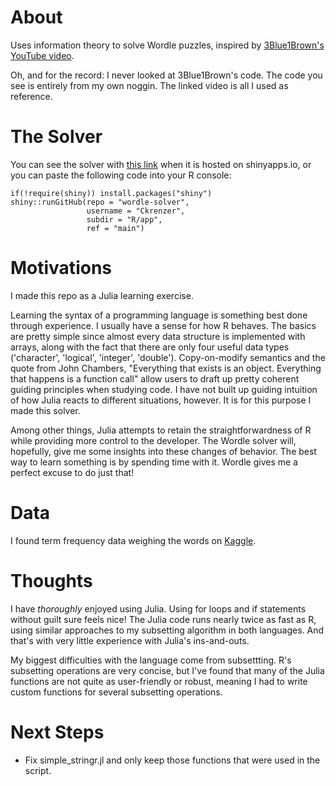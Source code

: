 # About
Uses information theory to solve Wordle puzzles, inspired by [3Blue1Brown's YouTube video](https://youtu.be/v68zYyaEmEA).

Oh, and for the record: I never looked at 3Blue1Brown's code. The code you see is entirely from my own noggin. The linked video is all I used as reference.


# The Solver

You can see the solver with [this link](https://7phynv-connor0krenzer.shinyapps.io/Wordle-Solver/) when it is hosted on shinyapps.io, or you can paste the following code into your R console:

```
if(!require(shiny)) install.packages("shiny")
shiny::runGitHub(repo = "wordle-solver",
                 username = "Ckrenzer",
                 subdir = "R/app",
                 ref = "main")
```


# Motivations
I made this repo as a Julia learning exercise.

Learning the syntax of a programming language is something best done through experience. I usually have a sense for how R behaves. The basics are pretty simple since almost every data structure is implemented with arrays, along with the fact that there are only four useful data types ('character', 'logical', 'integer', 'double'). Copy-on-modify semantics and the quote from John Chambers, "Everything that exists is an object. Everything that happens is a function call" allow users to draft up pretty coherent guiding principles when studying code. I have not built up guiding intuition of how Julia reacts to different situations, however. It is for this purpose I made this solver.

Among other things, Julia attempts to retain the straightforwardness of R while providing more control to the developer. The Wordle solver will, hopefully, give me some insights into these changes of behavior. The best way to learn something is by spending time with it. Wordle gives me a perfect excuse to do just that!


# Data
I found term frequency data weighing the words on [Kaggle](https://www.kaggle.com/datasets/rtatman/english-word-frequency?select=unigram_freq.csv).


# Thoughts
I have *thoroughly* enjoyed using Julia. Using for loops and if statements without guilt sure feels nice! The Julia code runs nearly twice as fast as R, using similar approaches to my subsetting algorithm in both languages. And that's with very little experience with Julia's ins-and-outs.

My biggest difficulties with the language come from subsettting. R's subsetting operations are very concise, but I've found that many of the Julia functions are not quite as user-friendly or robust, meaning I had to write custom functions for several subsetting operations.


# Next Steps

-   Fix simple_stringr.jl and only keep those functions that were used in the script.
